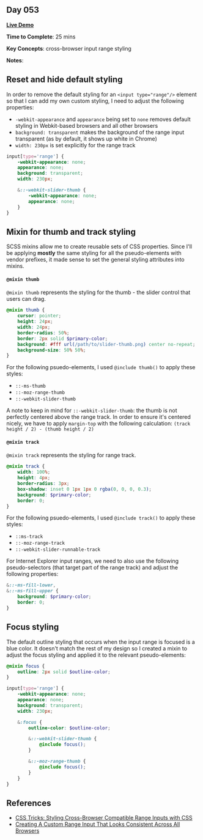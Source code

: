 ## Day 053

**<a href="https://css100.aniqa.dev#day-053">Live Demo</a>**

**Time to Complete**: 25 mins

**Key Concepts**: cross-browser input range styling

**Notes**:

## Reset and hide default styling

In order to remove the default styling for an `<input type="range"/>` element so that I can add my own custom styling, I need to adjust the following properties:

- `-webkit-appearance` and `appearance` being set to `none` removes default styling in Webkit-based browsers and all other browsers
- `background: transparent` makes the background of the range input transparent (as by default, it shows up white in Chrome)
- `width: 230px` is set explicitly for the range track

```scss
input[type='range'] {
	-webkit-appearance: none;
	appearance: none;
	background: transparent;
	width: 230px;

	&::-webkit-slider-thumb {
		-webkit-appearance: none;
		appearance: none;
	}
}
```

## Mixin for thumb and track styling

SCSS mixins allow me to create reusable sets of CSS properties. Since I'll be applying **mostly** the same styling for all the pseudo-elements with vendor prefixes, it made sense to set the general styling attributes into mixins.

#### `@mixin thumb`

`@mixin thumb` represents the styling for the thumb - the slider control that users can drag.

```scss
@mixin thumb {
	cursor: pointer;
	height: 24px;
	width: 24px;
	border-radius: 50%;
	border: 2px solid $primary-color;
	background: #fff url(/path/to/slider-thumb.png) center no-repeat;
	background-size: 50% 50%;
}
```

For the following psuedo-elements, I used `@include thumb()` to apply these styles:

- `::-ms-thumb`
- `::-moz-range-thumb`
- `::-webkit-slider-thumb`

A note to keep in mind for `::-webkit-slider-thumb`: the thumb is not perfectly centered above the range track. In order to ensure it's centered nicely, we have to apply `margin-top` with the following calculation: `(track height / 2) - (thumb height / 2)`

#### `@mixin track`

`@mixin track` represents the styling for range track.

```scss
@mixin track {
	width: 100%;
	height: 4px;
	border-radius: 3px;
	box-shadow: inset 0 1px 1px 0 rgba(0, 0, 0, 0.3);
	background: $primary-color;
	border: 0;
}
```

For the following psuedo-elements, I used `@include track()` to apply these styles:

- `::ms-track`
- `::-moz-range-track`
- `::-webkit-slider-runnable-track`

For Internet Explorer input ranges, we need to also use the following pseudo-selectors (that target part of the range track) and adjust the following properties:

```scss
&::-ms-fill-lower,
&::-ms-fill-upper {
	background: $primary-color;
	border: 0;
}
```

## Focus styling

The default outline styling that occurs when the input range is focused is a blue color. It doesn't match the rest of my design so I created a mixin to adjust the focus styling and applied it to the relevant pseudo-elements:

```scss
@mixin focus {
	outline: 2px solid $outline-color;
}

input[type='range'] {
	-webkit-appearance: none;
	appearance: none;
	background: transparent;
	width: 230px;

	&:focus {
		outline-color: $outline-color;

		&::-webkit-slider-thumb {
			@include focus();
		}

		&::-moz-range-thumb {
			@include focus();
		}
	}
}
```

## References

- <a href="https://css-tricks.com/styling-cross-browser-compatible-range-inputs-css/">CSS Tricks: Styling Cross-Browser Compatible Range Inputs with CSS</a>
- <a href="https://www.smashingmagazine.com/2021/12/create-custom-range-input-consistent-browsers/">Creating A Custom Range Input That Looks Consistent Across All Browsers</a>
